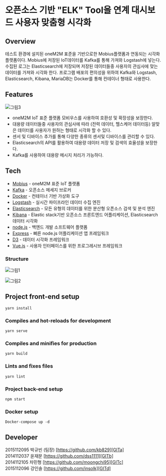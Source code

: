 # 오픈소스 기반 "ELK" Tool을 연계 대시보드 사용자 맞춤형 시각화 

## Overview
테스트 환경에 설치된 oneM2M 표준을 기반으로한 Mobius플랫폼과 연동되는 시각화 플랫폼이다.
Mobius에 저장된 IoT데이터를 Kafka를 통해 가져와 Logstash에 넣는다. 수집된 로그는 Elasticsearch에 저장되며 저장된 데이터들중 사용자의 관심사에 맞는 데이터를 가져와 시각화 한다. 
프로그램 배포의 편의성을 위하여 Kafka와 Logstash, Elasticsearch, Kibana, MariaDB는 Docker를 통해 컨테이너 형태로 사용한다.

## Features
![그림3](https://user-images.githubusercontent.com/37682970/100213095-909d0c80-2f51-11eb-9162-d9126981d090.png)

* oneM2M IoT 표준 플랫폼 모비우스를 사용하여 호환성 및 확장성을 보장한다.  
* 대용량 데이터들중 사용자의 관심사에 따라 (전력 데이터, 헬스케어 데이터등) 알맞은 데이터를 사용자가 원하는 형태로 시각화 할 수 있다.
* 센서 및 디바이스 추가를 통해 다양한 종류의 센서및 디바이스를 관리할 수 있다.
* Elasticsearch의 API를 활용하여 대용량 데이터 저장 및 검색의 효율성을 보장한다.
* Kafka를 사용하여 대용량 메시지 처리가 가능하다.

## Tech

* [Mobius] - oneM2M 표준 IoT 플랫폼
* [Kafka] - 오픈소스 메세지 브로커
* [Docker] - 컨테이너 기반 가상화 도구
* [Logstash] - 실시간 파이프라인 데이터 수집 엔진
* [Elasticsearch] - 모든 유형의 데이터를 위한 분산형 오픈소스 검색 및 분석 엔진
* [Kibana] - Elastic stack기반 오픈소스 프론트엔드 어플리케이션, Elasticsearch 데이터 시각화
* [node.js] - 백엔드 개발 소프트웨어 플랫폼
* [Express] - 뻐른 node.js 어플리케이션 앱 프레임워크
* [D3] - 데이터 시각화 프레임워크
* [Vue.js] - 사용자 인터페이스를 위한 프로그레시브 프레임워크

### Structure

![그림1](https://user-images.githubusercontent.com/37682970/100212110-4bc4a600-2f50-11eb-8b6b-712634fe1d7a.png)

![그림2](https://user-images.githubusercontent.com/37682970/100212335-8af2f700-2f50-11eb-95ec-aaee8279d05d.png)

## Project front-end setup
```
yarn install
```

### Compiles and hot-reloads for development
```
yarn serve
```

### Compiles and minifies for production
```
yarn build
```

### Lints and fixes files
```
yarn lint
```
### Project back-end setup
```
npm start
```
### Docker setup
```
Docker-compose up -d
```

## Developer

2015112095 박규빈 (팀장) [https://github.com/kb829][GITa] <br>
2014112037 윤재문 [https://github.com/dss1111][GITb] <br>
2014112105 차민형 [https://github.com/moongchi95][GITc] <br>
2015112096 강인솔 [https://github.com/insolk][GITd] <br>


   [mobius]: <http://developers.iotocean.org/archives/module/mobius>
   [kafka]: <https://kafka.apache.org/>
   [Docker]: <https://www.docker.com/>
   [Logstash]: <https://www.elastic.co/kr/logstash>
   [Elasticsearch]: <https://www.elastic.co/kr/>
   [Kibana]: <https://www.elastic.co/kr/kibana>
   [node.js]: <http://nodejs.org>
   [express]: <http://expressjs.com>
   [D3]: <https://d3js.org/>
   [Vue.js]: <https://vuejs.org/>

   [GITa]: <https://github.com/kb829>
   [GITb]: <https://github.com/dss1111>
   [GITc]: <https://github.com/moongchi95>
   [GITd]: <https://github.com/insolk>
